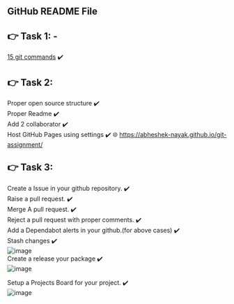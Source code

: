 ## GitHub README File
## :point_right: Task 1: -<br>
[15 git commands](https://github.com/abheshek-nayak/git-assignment/blob/main/Assignment1.md) :heavy_check_mark: <br>
## :point_right: Task 2:
Proper open source structure :heavy_check_mark: <br>
Proper Readme :heavy_check_mark: <br>
Add 2 collaborator :heavy_check_mark: <br>
Host GitHub Pages using settings :heavy_check_mark:  :globe_with_meridians: https://abheshek-nayak.github.io/git-assignment/  <br>
## :point_right: Task 3:
Create a Issue in your github repository. :heavy_check_mark: <br>
Raise a pull request. :heavy_check_mark: <br>
    Merge A pull request. :heavy_check_mark: <br>
    Reject a pull request with proper comments. :heavy_check_mark: <br>
    Add a Dependabot alerts in your github.(for above cases) :heavy_check_mark: <br>
    Stash changes :heavy_check_mark: <br>
    ![image](https://user-images.githubusercontent.com/86867435/196265746-ead5d759-aed7-4d92-b07b-45af3cfc6100.png)<br>
    Create a release your package :heavy_check_mark: <br>
    ![image](https://user-images.githubusercontent.com/86867435/196265891-469c35ab-a1ea-42be-8125-cab415c115ab.png) <br>

   Setup a Projects Board for your project. :heavy_check_mark: <br>
   ![image](https://user-images.githubusercontent.com/86867435/196267075-0f1bb91b-5303-4574-930d-9e387a0524a3.png)



